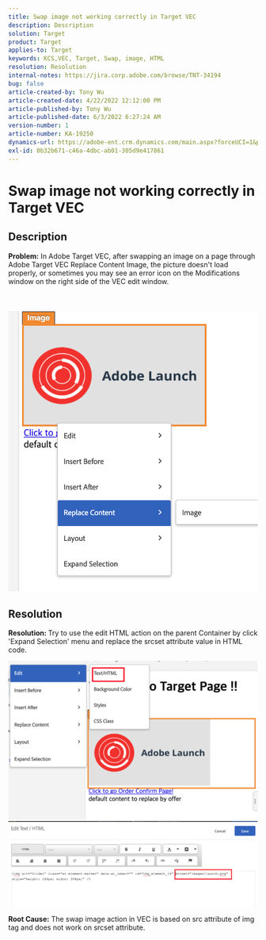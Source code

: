 ```yaml
---
title: Swap image not working correctly in Target VEC
description: Description
solution: Target
product: Target
applies-to: Target
keywords: KCS,VEC, Target, Swap, image, HTML
resolution: Resolution
internal-notes: https://jira.corp.adobe.com/browse/TNT-34194
bug: false
article-created-by: Tony Wu
article-created-date: 4/22/2022 12:12:00 PM
article-published-by: Tony Wu
article-published-date: 6/3/2022 6:27:24 AM
version-number: 1
article-number: KA-19250
dynamics-url: https://adobe-ent.crm.dynamics.com/main.aspx?forceUCI=1&pagetype=entityrecord&etn=knowledgearticle&id=9107d060-35c2-ec11-983e-0022480ab970
exl-id: 0b32b671-c46a-4dbc-ab01-305d9e417861
---
```

# Swap image not working correctly in Target VEC

## Description

<b>Problem:</b> In Adobe Target VEC, after swapping an image on a page through Adobe Target VEC Replace Content  Image, the picture doesn't load properly, or sometimes you may see an error icon on the Modifications window on the right side of the VEC edit window.<br><br> <br><br>![](assets/___dfd13de3-36c2-ec11-983e-0022480ab970___.png)

## Resolution




<b>Resolution: </b>Try to use the edit HTML action on the parent Container by click 'Expand Selection' menu and replace the srcset attribute value in HTML code.

![](assets/0776b561-36c2-ec11-983e-0022480ab970.png)![](assets/e63bb087-36c2-ec11-983e-0022480ab970.png)





<b>Root Cause:</b> The swap image action in VEC is based on src attribute of img tag and does not work on srcset attribute.
